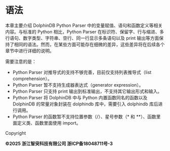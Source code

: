 # 语法

本章主要介绍 DolphinDB Python Parser 中的变量赋值、语句和函数定义等相关内容。与标准的 Python 相比，Python Parser 在标识符、保留字、行与缩进、多行语句、数字类型、字符串、空行、同一行显示多条语句以及 print 输出等方面保持了相同的语法。然而，在某些方面可能存在细微的差异，这些差异将在后续各个章节中进行详细的说明。

需要注意的是：

* Python Parser 对推导式的支持不够完善，目前仅支持列表推导式（list comprehension）。
* Python Parser 暂不支持生成器表达式（generator expression）。
* Python Parser 只支持 print 输出到标准输出，不支持其它输出形式和输入。
* Python Parser 将 DolphinDB 中与 Python 内置函数同名的函数以及 DolphinDB 的常量对象封装在 dolphindb 库中，需要引入 dolphindb 库后进行调用。
* Python Parser 的函数暂不支持位置参数（/）、星号参数（\* 和 \*\*）、函数里面定义类、函数里面使用 import。

Copyright

**©2025 浙江智臾科技有限公司 浙ICP备18048711号-3**
